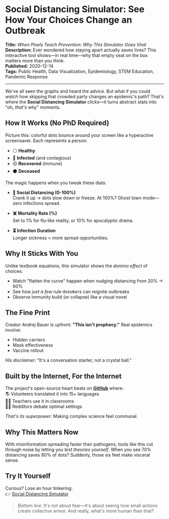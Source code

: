 # Social Distancing Simulator: See How Your Choices Change an Outbreak  

**Title:** *When Pixels Teach Prevention: Why This Simulator Goes Viral*  
**Description:** Ever wondered how staying apart actually saves lives? This interactive tool shows—in real time—why that empty seat on the bus matters more than you think.  
**Published:** 2020-12-14  
**Tags:** Public Health, Data Visualization, Epidemiology, STEM Education, Pandemic Response  

---

We've all seen the graphs and heard the advice. But what if you could *watch* how skipping that crowded party changes an epidemic's path? That's where the **Social Distancing Simulator** clicks—it turns abstract stats into "oh, *that's* why" moments.  

## How It Works (No PhD Required)  

Picture this: colorful dots bounce around your screen like a hyperactive screensaver. Each represents a person:  
- ⚪ **Healthy**  
- 🔴 **Infected** (and contagious)  
- 🟡 **Recovered** (immune)  
- ⚫ **Deceased**  

The magic happens when you tweak these dials:  

- **🚶 Social Distancing (0-100%)**  
  Crank it up → dots slow down or freeze. At 100%? Ghost town mode—zero infections spread.  

- **☠️ Mortality Rate (%)**  
  Set to 1% for flu-like reality, or 10% for apocalyptic drama.  

- **⏳ Infection Duration**  
  Longer sickness = more spread opportunities.  

## Why It Sticks With You  

Unlike textbook equations, this simulator shows the *domino effect* of choices:  
- Watch "flatten the curve" happen when nudging distancing from 20% → 60%  
- See how *just a few rule-breakers* can reignite outbreaks  
- Observe immunity build (or collapse) like a visual novel  

## The Fine Print  

Creator Andrej Bauer is upfront: **"This isn't prophecy."** Real epidemics involve:  
- Hidden carriers  
- Mask effectiveness  
- Vaccine rollout  

*His disclaimer:* "It's a conversation starter, not a crystal ball."  

## Built by the Internet, For the Internet  

The project's open-source heart beats on **[GitHub](https://github.com/andrejbauer/social-distancing-simulator)** where:  
🌎 Volunteers translated it into 15+ languages  
👩‍🏫 Teachers use it in classrooms  
🧑‍💻 Redditors debate optimal settings  

*That's its superpower:* Making complex science feel communal.  

## Why This Matters Now  

With misinformation spreading faster than pathogens, tools like this cut through noise by letting you *test theories yourself*. When you see 70% distancing saves 80% of dots? Suddenly, those six feet make visceral sense.  

## Try It Yourself  

Curious? Lose an hour tinkering:  
👉 [Social Distancing Simulator](https://social-distancing-simulator.andrej.com/english.html)  

> *Bottom line:* It's not about fear—it's about seeing how small actions create collective armor. And really, what's more human than that?
